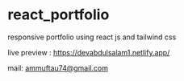 # react_portfolio
responsive portfolio using react js and tailwind css

live preview : https://devabdulsalam1.netlify.app/

mail: ammuftau74@gmail.com
